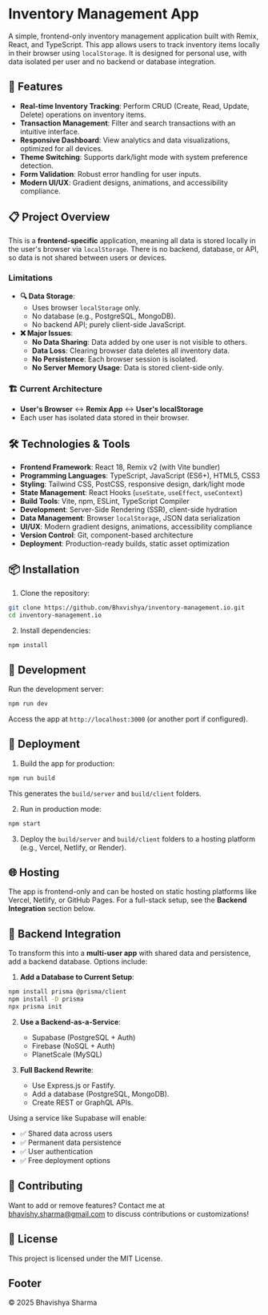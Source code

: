 # Inventory Management App

A simple, frontend-only inventory management application built with Remix, React, and TypeScript. This app allows users to track inventory items locally in their browser using `localStorage`. It is designed for personal use, with data isolated per user and no backend or database integration.

## 🚀 Features

- **Real-time Inventory Tracking**: Perform CRUD (Create, Read, Update, Delete) operations on inventory items.
- **Transaction Management**: Filter and search transactions with an intuitive interface.
- **Responsive Dashboard**: View analytics and data visualizations, optimized for all devices.
- **Theme Switching**: Supports dark/light mode with system preference detection.
- **Form Validation**: Robust error handling for user inputs.
- **Modern UI/UX**: Gradient designs, animations, and accessibility compliance.

## 📋 Project Overview

This is a **frontend-specific** application, meaning all data is stored locally in the user's browser via `localStorage`. There is no backend, database, or API, so data is not shared between users or devices.

### Limitations

- **🔍 Data Storage**:
  - Uses browser `localStorage` only.
  - No database (e.g., PostgreSQL, MongoDB).
  - No backend API; purely client-side JavaScript.
- **❌ Major Issues**:
  - **No Data Sharing**: Data added by one user is not visible to others.
  - **Data Loss**: Clearing browser data deletes all inventory data.
  - **No Persistence**: Each browser session is isolated.
  - **No Server Memory Usage**: Data is stored client-side only.

### 🏗️ Current Architecture

- **User's Browser** ↔ **Remix App** ↔ **User's localStorage**
- Each user has isolated data stored in their browser.

## 🛠️ Technologies & Tools

- **Frontend Framework**: React 18, Remix v2 (with Vite bundler)
- **Programming Languages**: TypeScript, JavaScript (ES6+), HTML5, CSS3
- **Styling**: Tailwind CSS, PostCSS, responsive design, dark/light mode
- **State Management**: React Hooks (`useState`, `useEffect`, `useContext`)
- **Build Tools**: Vite, npm, ESLint, TypeScript Compiler
- **Development**: Server-Side Rendering (SSR), client-side hydration
- **Data Management**: Browser `localStorage`, JSON data serialization
- **UI/UX**: Modern gradient designs, animations, accessibility compliance
- **Version Control**: Git, component-based architecture
- **Deployment**: Production-ready builds, static asset optimization

## 📦 Installation

1. Clone the repository:
```bash
git clone https://github.com/Bhxvishya/inventory-management.io.git
cd inventory-management.io
```

2. Install dependencies:
```bash
npm install
```

## 🏃 Development

Run the development server:

```bash
npm run dev
```

Access the app at `http://localhost:3000` (or another port if configured).

## 🚀 Deployment

1. Build the app for production:
```bash
npm run build
```
This generates the `build/server` and `build/client` folders.

2. Run in production mode:
```bash
npm start
```

3. Deploy the `build/server` and `build/client` folders to a hosting platform (e.g., Vercel, Netlify, or Render).

## 🌐 Hosting

The app is frontend-only and can be hosted on static hosting platforms like Vercel, Netlify, or GitHub Pages. For a full-stack setup, see the **Backend Integration** section below.

## 🔧 Backend Integration

To transform this into a **multi-user app** with shared data and persistence, add a backend database. Options include:

1. **Add a Database to Current Setup**:
```bash
npm install prisma @prisma/client
npm install -D prisma
npx prisma init
```

2. **Use a Backend-as-a-Service**:
   - Supabase (PostgreSQL + Auth)
   - Firebase (NoSQL + Auth)
   - PlanetScale (MySQL)

3. **Full Backend Rewrite**:
   - Use Express.js or Fastify.
   - Add a database (PostgreSQL, MongoDB).
   - Create REST or GraphQL APIs.

Using a service like Supabase will enable:
- ✅ Shared data across users
- ✅ Permanent data persistence
- ✅ User authentication
- ✅ Free deployment options

## 🤝 Contributing

Want to add or remove features? Contact me at [bhavishy.sharma@gmail.com](mailto:bhavishy.sharma@gmail.com) to discuss contributions or customizations!

## 📜 License

This project is licensed under the MIT License.

## Footer

© 2025 Bhavishya Sharma